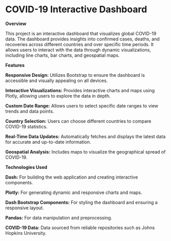 # COVID-19 Interactive Dashboard

**Overview**

This project is an interactive dashboard that visualizes global COVID-19 data. The dashboard provides insights into confirmed cases, deaths, and recoveries across different countries and over specific time periods. It allows users to interact with the data through dynamic visualizations, including line charts, bar charts, and geospatial maps.

**Features**

**Responsive Design:** Utilizes Bootstrap to ensure the dashboard is accessible and visually appealing on all devices.

**Interactive Visualizations:** Provides interactive charts and maps using Plotly, allowing users to explore the data in depth.

**Custom Date Range:** Allows users to select specific date ranges to view trends and data points.

**Country Selection:** Users can choose different countries to compare COVID-19 statistics.

**Real-Time Data Updates:** Automatically fetches and displays the latest data for accurate and up-to-date information.

**Geospatial Analysis:** Includes maps to visualize the geographical spread of COVID-19.


**Technologies Used**

**Dash:** For building the web application and creating interactive components.

**Plotly:** For generating dynamic and responsive charts and maps.

**Dash Bootstrap Components:** For styling the dashboard and ensuring a responsive layout.

**Pandas:** For data manipulation and preprocessing.

**COVID-19 Data:** Data sourced from reliable repositories such as Johns Hopkins University.

